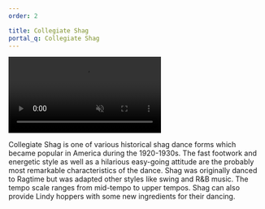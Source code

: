 ```yaml
---
order: 2

title: Collegiate Shag
portal_q: Collegiate Shag
---
```


<a href="https://www.youtube.com/watch?v=i97J1c943LY" target="_blank">
	<video playsinline autoplay muted loop>
		<source alt="{{ site.title }}" src="{{ site.urlvid }}shag.webm" type="video/webm" />
	</video>
</a>

Collegiate Shag is one of various historical shag dance forms which became popular in America during the 1920-1930s. The fast footwork and energetic style as well as a hilarious easy-going attitude are the probably most remarkable characteristics of the dance. Shag was originally danced to Ragtime but was adapted other styles like swing and R&B music. The tempo scale ranges from mid-tempo to upper tempos. Shag can also provide Lindy hoppers with some new ingredients for their dancing.
